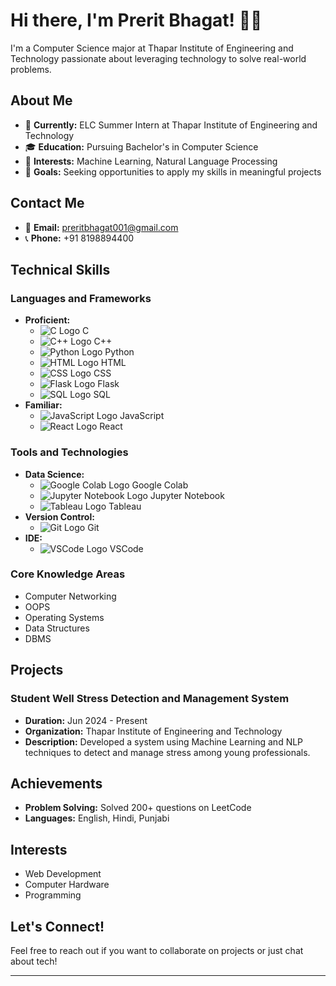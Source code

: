 # Hi there, I'm Prerit Bhagat! 👋🏼

I'm a Computer Science major at Thapar Institute of Engineering and Technology passionate about leveraging technology to solve real-world problems.

## About Me

- 🔭 **Currently:** ELC Summer Intern at Thapar Institute of Engineering and Technology
- 🎓 **Education:** Pursuing Bachelor's in Computer Science
- 🌱 **Interests:** Machine Learning, Natural Language Processing
- 💼 **Goals:** Seeking opportunities to apply my skills in meaningful projects

## Contact Me

- 📧 **Email:** [preritbhagat001@gmail.com](mailto:preritbhagat001@gmail.com)
- 📞 **Phone:** +91 8198894400

## Technical Skills

### Languages and Frameworks
- **Proficient:**
  - ![C Logo](https://upload.wikimedia.org/wikipedia/commons/1/18/C_Programming_Language.svg) C
  - ![C++ Logo](https://upload.wikimedia.org/wikipedia/commons/1/18/C_Programming_Language.svg) C++
  - ![Python Logo](https://www.python.org/community/logos/python-logo-master-v3-TM.png) Python
  - ![HTML Logo](https://upload.wikimedia.org/wikipedia/commons/6/6a/HTML5_logo_and_wordmark.svg) HTML
  - ![CSS Logo](https://upload.wikimedia.org/wikipedia/commons/6/62/CSS3_logo_and_wordmark.svg) CSS
  - ![Flask Logo](https://flask.palletsprojects.com/_images/flask-logo.png) Flask
  - ![SQL Logo](https://upload.wikimedia.org/wikipedia/commons/thumb/3/36/SQL_Logo.svg/800px-SQL_Logo.svg.png) SQL
- **Familiar:**
  - ![JavaScript Logo](https://upload.wikimedia.org/wikipedia/commons/6/6a/JavaScript-logo.png) JavaScript
  - ![React Logo](https://reactjs.org/logo-og.png) React

### Tools and Technologies
- **Data Science:**
  - ![Google Colab Logo](https://colab.research.google.com/img/colab_favicon_32px.png) Google Colab
  - ![Jupyter Notebook Logo](https://jupyter.org/assets/main-logo.svg) Jupyter Notebook
  - ![Tableau Logo](https://www.tableau.com/sites/default/files/pages/tableau_logo_2019.png) Tableau
- **Version Control:**
  - ![Git Logo](https://git-scm.com/images/logos/downloads/Git-Logo-2Color.png) Git
- **IDE:**
  - ![VSCode Logo](https://code.visualstudio.com/assets/images/code-stable.png) VSCode

### Core Knowledge Areas
- Computer Networking
- OOPS
- Operating Systems
- Data Structures
- DBMS

## Projects

### Student Well Stress Detection and Management System
- **Duration:** Jun 2024 - Present
- **Organization:** Thapar Institute of Engineering and Technology
- **Description:** Developed a system using Machine Learning and NLP techniques to detect and manage stress among young professionals.

## Achievements

- **Problem Solving:** Solved 200+ questions on LeetCode
- **Languages:** English, Hindi, Punjabi

## Interests

- Web Development
- Computer Hardware
- Programming

## Let's Connect!

Feel free to reach out if you want to collaborate on projects or just chat about tech!

---
